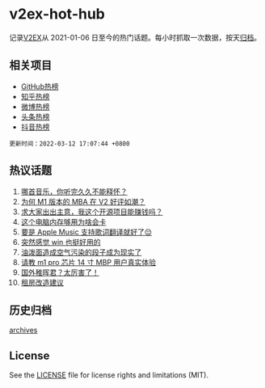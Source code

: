 # v2ex-hot-hub

 记录[V2EX](https://www.v2ex.com/)从 2021-01-06 日至今的热门话题。每小时抓取一次数据，按天[归档](archives)。
 
 ## 相关项目

- [GitHub热榜](https://github.com/lonnyzhang423/github-hot-hub)
- [知乎热榜](https://github.com/lonnyzhang423/zhihu-hot-hub)
- [微博热榜](https://github.com/lonnyzhang423/weibo-hot-hub)
- [头条热榜](https://github.com/lonnyzhang423/toutiao-hot-hub)
- [抖音热榜](https://github.com/lonnyzhang423/douyin-hot-hub)


 `更新时间：2022-03-12 17:07:44 +0800`

## 热议话题

1. [哪首音乐，你听完久久不能释怀？](https://www.v2ex.com/t/839828)
1. [为何 M1 版本的 MBA 在 V2 好评如潮？](https://www.v2ex.com/t/839816)
1. [求大家出出主意，我这个开源项目能赚钱吗？](https://www.v2ex.com/t/839730)
1. [这个电脑内存够用为啥会卡](https://www.v2ex.com/t/839826)
1. [要是 Apple Music 支持歌词翻译就好了😔](https://www.v2ex.com/t/839728)
1. [突然感觉 win 也挺好用的](https://www.v2ex.com/t/839732)
1. [油泼面造成空气污染的段子成为现实了](https://www.v2ex.com/t/839770)
1. [请教 m1 pro 芯片 14 寸 MBP 用户真实体验](https://www.v2ex.com/t/839813)
1. [国外稚晖君？太厉害了！](https://www.v2ex.com/t/839762)
1. [租房改造建议](https://www.v2ex.com/t/839810)

## 历史归档

[archives](archives)

## License

See the [LICENSE](LICENSE) file for license rights and limitations (MIT).
